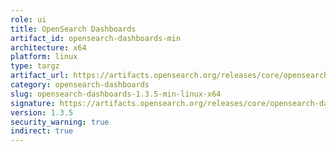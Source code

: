 ```yaml
---
role: ui
title: OpenSearch Dashboards
artifact_id: opensearch-dashboards-min
architecture: x64
platform: linux
type: targz
artifact_url: https://artifacts.opensearch.org/releases/core/opensearch-dashboards/1.3.5/opensearch-dashboards-min-1.3.5-linux-x64.tar.gz
category: opensearch-dashboards
slug: opensearch-dashboards-1.3.5-min-linux-x64
signature: https://artifacts.opensearch.org/releases/core/opensearch-dashboards/1.3.5/opensearch-dashboards-min-1.3.5-linux-x64.tar.gz.sig
version: 1.3.5
security_warning: true
indirect: true
---
```

